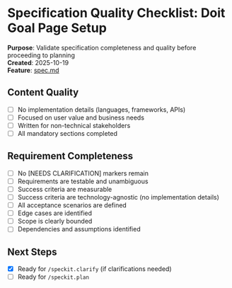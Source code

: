# Specification Quality Checklist: Doit Goal Page Setup

**Purpose**: Validate specification completeness and quality before proceeding to planning  
**Created**: 2025-10-19  
**Feature**: [spec.md](../spec.md)

## Content Quality

- [ ] No implementation details (languages, frameworks, APIs)
- [ ] Focused on user value and business needs
- [ ] Written for non-technical stakeholders
- [ ] All mandatory sections completed

## Requirement Completeness

- [ ] No [NEEDS CLARIFICATION] markers remain
- [ ] Requirements are testable and unambiguous
- [ ] Success criteria are measurable
- [ ] Success criteria are technology-agnostic (no implementation details)
- [ ] All acceptance scenarios are defined
- [ ] Edge cases are identified
- [ ] Scope is clearly bounded
- [ ] Dependencies and assumptions identified

## Next Steps

- [x] Ready for `/speckit.clarify` (if clarifications needed)
- [ ] Ready for `/speckit.plan`
